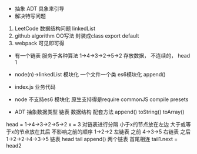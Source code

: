 - 抽象 ADT 具象来引导
- 解决特写问题
 1. LeetCode 数据结构问题
    linkedList
 2. github algorithm OO写法
    封装成class export default
 3. webpack 可见即可得

- 有一个链表 服务于各种算法
1->4->3->2->5->2
存放数据， 不连续的， 
head 1

- node(n)->linkedList
  模块化 一个文件一个类
  es6模块化
  append()
- index.js
  业务代码

- node 不支持es6 模块化
  原生支持得是require commonJS
  compile presets

- ADT 
  抽象数据类型
  链表 数据结构 配套方法 
  append()
  toString()
  toArray()

head = 1->4->3->2->5->2   x = 3
对链表进行分隔 小于x的节点放在左边  大于或等于x的节点放在其后 不影响之前的顺序
1->2->2 左链表 之前
4->3->5 右链表 之后
1->2->2->4->3->5
链表 head tail append() 
两个链表  首尾相连 tail1.next = head2

